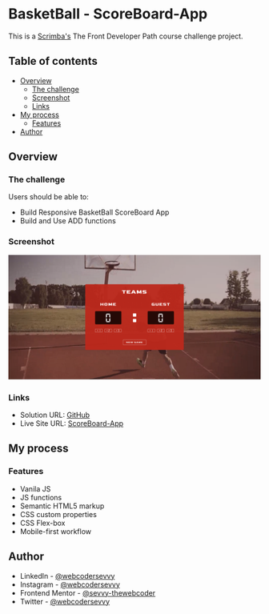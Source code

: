 # BasketBall - ScoreBoard-App

This is a [Scrimba's](https://www.scrimba.com/) The Front Developer Path course challenge project.

## Table of contents

- [Overview](#overview)
  - [The challenge](#the-challenge)
  - [Screenshot](#screenshot)
  - [Links](#links)
- [My process](#my-process)
  - [Features](#features)
- [Author](#author)


## Overview

### The challenge

Users should be able to:

- Build Responsive BasketBall ScoreBoard App
- Build and Use ADD functions

### Screenshot

![](./screenshot.png)


### Links

- Solution URL: [GitHub](https://github.com/sevvy-thewebcoder/scoreboard-app)
- Live Site URL: [ScoreBoard-App](https://basketball-scorecounter.netlify.app/)

## My process

### Features

- Vanila JS
- JS functions
- Semantic HTML5 markup
- CSS custom properties
- CSS Flex-box
- Mobile-first workflow


## Author

- LinkedIn - [@webcodersevvy](https://www.linkedin.com/in/webcodersevvy/)
- Instagram - [@webcodersevvy](https://www.instagram.com/webcodersevvy/)
- Frontend Mentor - [@sevvy-thewebcoder](https://www.frontendmentor.io/profile/sevvy-thewebcodersevvy/)
- Twitter - [@webcodersevvy](https://www.twitter.com/webcodersevvy/)